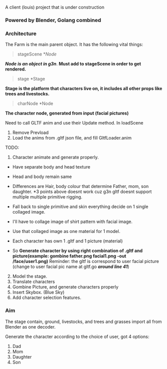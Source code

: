 A client (louis) project that is under construction

### Powered by Blender, Golang combined

### Architecture
The Farm is the main parent object. It has the following vital things:

>stageScene **Node* 

***Node is an object in g3n***. **Must add to stageScene in order to get rendered.**

>stage *Stage

**Stage is the platform that characters live on, it includes all other props like trees and livestocks.**

>charNode *Node

**The character node, generated from input (facial pictures)**

Need to call GLTF anim and use their Update method. In loadScene
1. Remove Prevload
2. Load the anims from .gltf json file, and fill GltfLoader.anim 

TODO:
1. Character animate and generate properly.
  - Have separate body and head texture
  - Head and body remain same
  - Differences are Hair, body colour that determine Father, mom, son daughter.
  *3 points above doesnt work cuz g3n gltf doesnt support multiple multiple primitive rigging.

  - Fall back to single primitive and skin everything decide on 1 single collaged image.
  - I'll have to collage image of shirt pattern with facial image.
  - Use that collaged image as one material for 1 model.
  - Each character has own 1 .gltf and 1 picture (material)
  - So **Generate character by using right combination of .gltf and picture(example: gombine father.png facial1.png -out /face/user1.png)**
  Reminder: the gltf is correspond to user facial picture (change to user facial pic name at gltf.go ***around line 41***)
2. Model the stage.
3. Translate characters
4. Gombine Picture, and generate characters properly
5. Insert Skybox. (Blue Sky)
6. Add character selection features.

### Aim
The stage contain, ground, livestocks, and trees and grasses import all from Blender as one decoder.

Generate the character according to the choice of user, got 4 options:

1. Dad
2. Mom
3. Daughter
4. Son